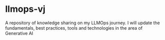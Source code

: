 # llmops-vj
A repository of knowledge sharing on my LLMOps journey. I will update the fundamentals, best practices, tools and technologies in the area of Generative AI
